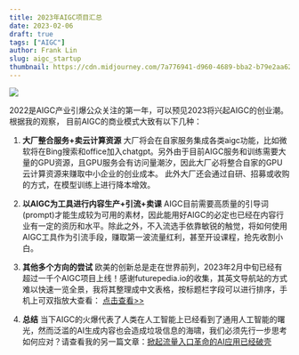 ```yaml
---
title: 2023年AIGC项目汇总
date: 2023-02-06
draft: true
tags: ["AIGC"]
author: Frank Lin 
slug: aigc_startup
thumbnail: https://cdn.midjourney.com/7a776941-d960-4689-bba2-b79e2aa62c41/0_2_384_N.webp
---
```

![](https://cdn.midjourney.com/7a776941-d960-4689-bba2-b79e2aa62c41/0_2.webp)

2022是AIGC产业引爆公众关注的第一年，可以预见2023将兴起AIGC的创业潮。根据我的观察， 目前AIGC的商业模式大致有以下几种：

1. **大厂整合服务+卖云计算资源**
 大厂将会在自家服务集成各类aigc功能，比如微软将在Bing搜索和office加入chatgpt。另外由于目前AIGC服务和训练需要大量的GPU资源，且GPU服务会有访问量潮汐，因此大厂必将整合自家的GPU云计算资源来赚取中小企业的创业成本。
 此外大厂还会通过自研、招募或收购的方式，在模型训练上进行降本增效。


2. **以AIGC为工具进行内容生产+引流+卖课**
AIGC目前需要高质量的引导词(prompt)才能生成较为可用的素材，因此能用好AIGC的必定也已经在内容行业有一定的资历和水平。除此之外，不入流选手依靠敏锐的触觉，将如何使用AIGC工具作为引流手段，赚取第一波流量红利，甚至开设课程，抢先收割小白。


3. **其他多个方向的尝试**
欧美的创新总是走在世界前列，2023年2月中旬已经有超过一千个AIGC项目上线！感谢futurepedia.io的收集，其英文导航站的方式难以快速一览全景，我将其整理成中文表格，按标题栏字段可以进行排序，手机上可双指放大查看：
[点击查看>>](/html/aigc.html )


4. **总结**
当下AIGC的火爆代表了人类在人工智能上已经看到了通用人工智能的曙光，然而泛滥的AI生成内容也会造成垃圾信息的海啸，我们必须先行一步思考如何应对？请查看我的另一篇文章：[掀起流量入口革命的AI应用已经破壳](https://zhuanlan.zhihu.com/p/607622316)